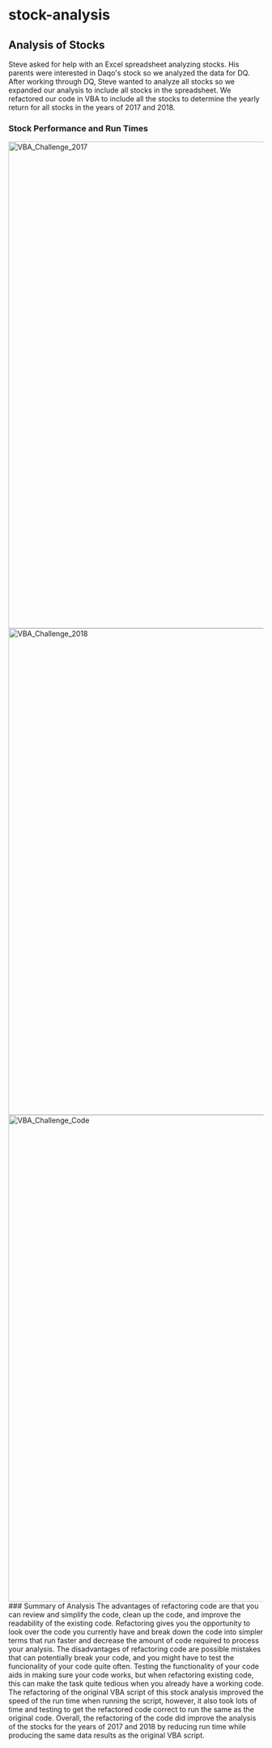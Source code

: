 # stock-analysis
## Analysis of Stocks
Steve asked for help with an Excel spreadsheet analyzing stocks. His parents were interested in Daqo's stock so we analyzed the data for DQ. After working through DQ, Steve wanted to analyze all stocks so we expanded our analysis to include all stocks in the spreadsheet. We refactored our code in VBA to include all the stocks to determine the yearly return for all stocks in the years of 2017 and 2018.
### Stock Performance and Run Times
<img width="960" alt="VBA_Challenge_2017" src="https://user-images.githubusercontent.com/95394598/148621315-36b10916-b025-4cdc-a5c9-f1479a59a09e.png">
<img width="960" alt="VBA_Challenge_2018" src="https://user-images.githubusercontent.com/95394598/148621326-0214b73e-766b-4d0d-a6b8-0382b5d76323.png">
<img width="960" alt="VBA_Challenge_Code" src="https://user-images.githubusercontent.com/95394598/148621493-1208545e-ef57-4e5b-8d28-f7f9388440f5.png">
### Summary of Analysis
The advantages of refactoring code are that you can review and simplify the code, clean up the code, and improve the readability of the existing code. Refactoring gives you the opportunity to look over the code you currently have and break down the code into simpler terms that run faster and decrease the amount of code required to process your analysis. 
The disadvantages of refactoring code are possible mistakes that can potentially break your code, and you might have to test the funcionality of your code quite often. Testing the functionality of your code aids in making sure your code works, but when refactoring existing code, this can make the task quite tedious when you already have a working code.
The refactoring of the original VBA script of this stock analysis improved the speed of the run time when running the script, however, it also took lots of time and testing to get the refactored code correct to run the same as the original code. 
Overall, the refactoring of the code did improve the analysis of the stocks for the years of 2017 and 2018 by reducing run time while producing the same data results as the original VBA script.
